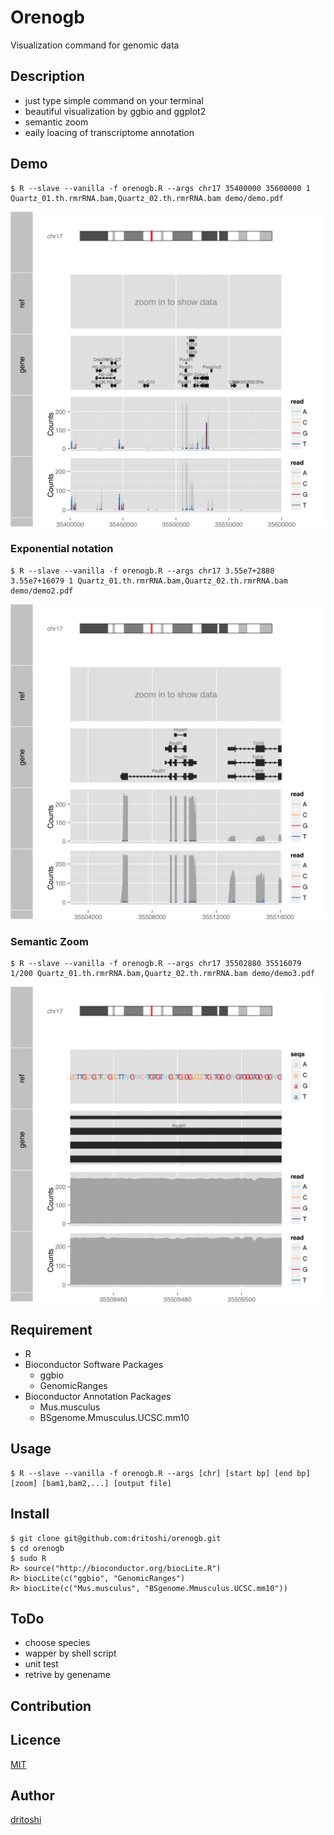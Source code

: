 Orenogb
====

Visualization command for genomic data

## Description
- just type simple command on your terminal
- beautiful visualization by ggbio and ggplot2
- semantic zoom
- eaily loacing of transcriptome annotation

## Demo

    $ R --slave --vanilla -f orenogb.R --args chr17 35400000 35600000 1 Quartz_01.th.rmrRNA.bam,Quartz_02.th.rmrRNA.bam demo/demo.pdf

![demo](demo/demo.png)

### Exponential notation

    $ R --slave --vanilla -f orenogb.R --args chr17 3.55e7+2880 3.55e7+16079 1 Quartz_01.th.rmrRNA.bam,Quartz_02.th.rmrRNA.bam demo/demo2.pdf

![demo](demo/demo2.png)

### Semantic Zoom

    $ R --slave --vanilla -f orenogb.R --args chr17 35502880 35516079 1/200 Quartz_01.th.rmrRNA.bam,Quartz_02.th.rmrRNA.bam demo/demo3.pdf

![demo](demo/demo3.png)

## Requirement
- R
- Bioconductor Software Packages
    - ggbio
    - GenomicRanges
- Bioconductor Annotation Packages
    - Mus.musculus
    - BSgenome.Mmusculus.UCSC.mm10

## Usage

    $ R --slave --vanilla -f orenogb.R --args [chr] [start bp] [end bp] [zoom] [bam1,bam2,...] [output file]

## Install

    $ git clone git@github.com:dritoshi/orenogb.git
    $ cd orenogb
    $ sudo R
    R> source("http://bioconductor.org/biocLite.R")
    R> biocLite(c("ggbio", "GenomicRanges")
    R> biocLite(c("Mus.musculus", "BSgenome.Mmusculus.UCSC.mm10"))

## ToDo
- choose species
- wapper by shell script
- unit test
- retrive by genename

## Contribution

## Licence

[MIT](https://github.com/dritoshi/orenogb/blob/master/LICENCE)

## Author

[dritoshi](https://github.com/dritoshi)
